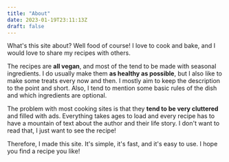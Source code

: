 ```yaml
---
title: "About"
date: 2023-01-19T23:11:13Z
draft: false
---
```


What's this site about? Well food of course! I love to cook and bake, and I would love to share my recipes with others.

The recipes are **all vegan**, and most of the tend to be made with seasonal ingredients. I do usually make them **as healthy as possible**, but I also like to make some treats every now and then.
I mostly aim to keep the description to the point and short. Also, I tend to mention some basic rules of the dish and which ingredients are optional.

The problem with most cooking sites is that they **tend to be very cluttered** and filled with ads. Everything takes ages to load and 
every recipe has to have a mountain of text about the author and their life story. I don't want to read that, I just want to see the recipe!

Therefore, I made this site. It's simple, it's fast, and it's easy to use. I hope you find a recipe you like!
